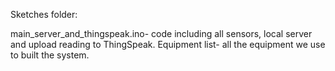 
Sketches folder:

main_server_and_thingspeak.ino- code including all sensors, local server and upload reading to ThingSpeak.
Equipment list- all the equipment we use to built the system.
